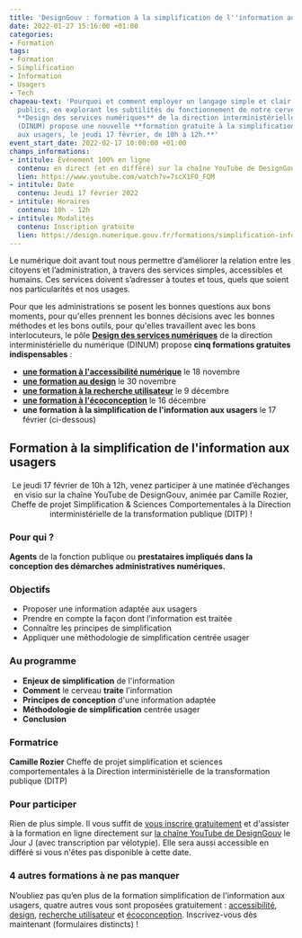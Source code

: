 ```yaml
---
title: 'DesignGouv : formation à la simplification de l''information aux usagers'
date: 2022-01-27 15:16:00 +01:00
categories:
- Formation
tags:
- Formation
- Simplification
- Information
- Usagers
- Tech
chapeau-text: 'Pourquoi et comment employer un langage simple et clair pour nos services
  publics, en explorant les subtilités du fonctionnement de notre cerveau  : le pôle
  **Design des services numériques** de la direction interministérielle du numérique
  (DINUM) propose une nouvelle **formation gratuite à la simplification de l''information
  aux usagers, le jeudi 17 février, de 10h à 12h.**'
event_start_date: 2022-02-17 10:00:00 +01:00
champs_informations:
- intitule: Événement 100% en ligne
  contenu: en direct (et en différé) sur la chaîne YouTube de DesignGouv
  lien: https://www.youtube.com/watch?v=7scX1FO_FQM
- intitule: Date
  contenu: Jeudi 17 février 2022
- intitule: Horaires
  contenu: 10h - 12h
- intitule: Modalités
  contenu: Inscription gratuite
  lien: https://design.numerique.gouv.fr/formations/simplification-information/
---
```


Le numérique doit avant tout nous permettre d’améliorer la relation entre les citoyens et l’administration, à travers des services simples, accessibles et humains. Ces services doivent s’adresser à toutes et tous, quels que soient nos particularités et nos usages.

Pour que les administrations se posent les bonnes questions aux bons moments, pour qu'elles prennent les bonnes décisions avec les bonnes méthodes et les bons outils, pour qu'elles travaillent avec les bons interlocuteurs, le pôle [**Design des services numériques**](https://design.numerique.gouv.fr/ "Design des services numériques - Lien externe") de la direction interministérielle du numérique (DINUM) propose **cinq formations gratuites indispensables** : 
* **[une formation à l'accessibilité numérique](https://www.numerique.gouv.fr/agenda/designgouv-formation-accessibilite-numerique/)** le 18 novembre 
* **[une formation au design](https://www.numerique.gouv.fr/agenda/designgouv-formation-design/)** le 30 novembre 
* **[une formation à la recherche utilisateur](https://www.numerique.gouv.fr/agenda/designgouv-formation-recherche-utilisateur/)** le 9 décembre 
* **[une formation à l'écoconception](https://www.numerique.gouv.fr/agenda/designgouv-formation-ecoconception/)** le 16 décembre
* **une formation à la simplification de l'information aux usagers** le 17 février (ci-dessous)

<h2 class="text-center">Formation à la simplification de l'information aux usagers</h2>
<div class="encadre"> <p style="margin-top: 20px; text-align:center;">Le jeudi 17 février de 10h à 12h, venez participer à une matinée d’échanges en visio sur la chaîne YouTube de DesignGouv, animée par Camille Rozier, Cheffe de projet Simplification & Sciences Comportementales à la Direction interministérielle de la transformation publique (DITP)&nbsp;!</p> </div>

<h3 class="h2">Pour qui ?</h3>

**Agents** de la fonction publique ou **prestataires impliqués dans la conception des démarches administratives numériques.** 

<h3 class="h2">Objectifs</h3>

* Proposer une information adaptée aux usagers
* Prendre en compte la façon dont l’information est traitée
* Connaître les principes de simplification
* Appliquer une méthodologie de simplification centrée usager

<h3 class="h2">Au programme</h3>

* **Enjeux de simplification** de l'information
* **Comment** le cerveau **traite** l'information
* **Principes de conception** d'une information adaptée
* **Méthodologie de simplification** centrée usager
* **Conclusion**

<h3 class="h2">Formatrice</h3>

**Camille Rozier**
Cheffe de projet simplification et sciences comportementales à la Direction interministérielle de la transformation publique (DITP) 

<h3 class="h2">Pour participer</h3>

Rien de plus simple. Il vous suffit de [vous inscrire gratuitement](https://design.numerique.gouv.fr/formations/simplification-information/) et d'assister à la formation en ligne directement sur [la chaîne YouTube de DesignGouv](https://www.youtube.com/watch?v=7scX1FO_FQM) le Jour J (avec transcription par vélotypie). Elle sera aussi accessible en différé si vous n'êtes pas disponible à cette date.

<div class="encadre noir"> <h3>4 autres formations à ne pas manquer</h3> <p>N’oubliez pas qu’en plus de la formation simplification de l'information aux usagers, quatre autres vous sont proposées gratuitement&nbsp;: <a href="https://design.numerique.gouv.fr/formations/accessibilite/">accessibilité</a>, <a href="https://design.numerique.gouv.fr/formations/design/">design</a>, <a href="https://design.numerique.gouv.fr/formations/recherche-utilisateur/">recherche utilisateur</a> et <a href="https://design.numerique.gouv.fr/formations/ecoconception/">écoconception</a>. Inscrivez-vous dès maintenant (formulaires distincts)&nbsp;!</p> </div>